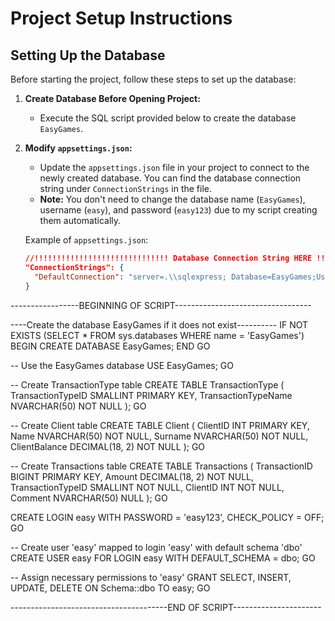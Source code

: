 # Project Setup Instructions

## Setting Up the Database

Before starting the project, follow these steps to set up the database:

1. **Create Database Before Opening Project:**
   - Execute the SQL script provided below to create the database `EasyGames`.

2. **Modify `appsettings.json`:**
   - Update the `appsettings.json` file in your project to connect to the newly created database. You can find the database connection string under `ConnectionStrings` in the file.
   - **Note:** You don't need to change the database name (`EasyGames`), username (`easy`), and password (`easy123`) due to my script creating them automatically.

   Example of `appsettings.json`:
   ```json
   //!!!!!!!!!!!!!!!!!!!!!!!!!!!!!! Database Connection String HERE !!!!!!!!!!!!!!!!!!!!!!!!!!!!!
   "ConnectionStrings": {
     "DefaultConnection": "server=.\\sqlexpress; Database=EasyGames;User=easy;Password=easy123;"
   }


-----------------BEGINNING OF SCRIPT----------------------------------

----Create the database EasyGames if it does not exist----------
IF NOT EXISTS (SELECT * FROM sys.databases WHERE name = 'EasyGames')
BEGIN
    CREATE DATABASE EasyGames;
END
GO

-- Use the EasyGames database
USE EasyGames;
GO

-- Create TransactionType table
CREATE TABLE TransactionType (
    TransactionTypeID SMALLINT PRIMARY KEY,
    TransactionTypeName NVARCHAR(50) NOT NULL
);
GO

-- Create Client table
CREATE TABLE Client (
    ClientID INT PRIMARY KEY,
    Name NVARCHAR(50) NOT NULL,
    Surname NVARCHAR(50) NOT NULL,
    ClientBalance DECIMAL(18, 2) NOT NULL
);
GO

-- Create Transactions table
CREATE TABLE Transactions (
    TransactionID BIGINT PRIMARY KEY,
    Amount DECIMAL(18, 2) NOT NULL,
    TransactionTypeID SMALLINT NOT NULL,
    ClientID INT NOT NULL,
    Comment NVARCHAR(50) NULL
);
GO

CREATE LOGIN easy WITH PASSWORD = 'easy123', CHECK_POLICY = OFF;
GO

-- Create user 'easy' mapped to login 'easy' with default schema 'dbo'
CREATE USER easy FOR LOGIN easy WITH DEFAULT_SCHEMA = dbo;
GO

-- Assign necessary permissions to 'easy'
GRANT SELECT, INSERT, UPDATE, DELETE ON Schema::dbo TO easy;
GO

---------------------------------------END OF SCRIPT----------------------
